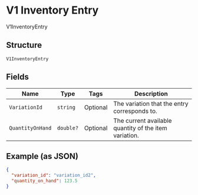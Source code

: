 
# V1 Inventory Entry

V1InventoryEntry

## Structure

`V1InventoryEntry`

## Fields

| Name | Type | Tags | Description |
|  --- | --- | --- | --- |
| `VariationId` | `string` | Optional | The variation that the entry corresponds to. |
| `QuantityOnHand` | `double?` | Optional | The current available quantity of the item variation. |

## Example (as JSON)

```json
{
  "variation_id": "variation_id2",
  "quantity_on_hand": 123.5
}
```

